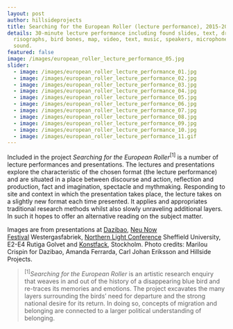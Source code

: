 ```yaml
---
layout: post
author: hillsideprojects
title: Searching for the European Roller (lecture performance), 2015-2017
details: 30-minute lecture performance including found slides, text, drawing,
  risographs, bird bones, map, video, text, music, speakers, microphone and
  sound.
featured: false
image: /images/european_roller_lecture_performance_05.jpg
slider:
  - image: /images/european_roller_lecture_performance_01.jpg
  - image: /images/european_roller_lecture_performance_02.jpg
  - image: /images/european_roller_lecture_performance_03.jpg
  - image: /images/european_roller_lecture_performance_04.jpg
  - image: /images/european_roller_lecture_performance_05.jpg
  - image: /images/european_roller_lecture_performance_06.jpg
  - image: /images/european_roller_lecture_performance_07.jpg
  - image: /images/european_roller_lecture_performance_08.jpg
  - image: /images/european_roller_lecture_performance_09.jpg
  - image: /images/european_roller_lecture_performance_10.jpg
  - image: /images/european_roller_lecture_performance_11.gif
---
```

Included in the project *Searching for the European Roller*<sup>\[1]</sup> is a number of lecture performances and presentations. The lectures and presentations explore the characteristic of the chosen format (the lecture performance) and are situated in a place between discourse and action, reflection and production, fact and imagination, spectacle and mythmaking. Responding to site and context in which the presentation takes place, the lecture takes on a slightly new format each time presented. It applies and appropriates traditional research methods whilst also slowly unraveling additional layers. In such it hopes to offer an alternative reading on the subject matter.

Images are from presentations at <a href="https://dazibao.art/" target="blank">Dazibao</a>, <a href="http://www.neunow.eu/" target="blank">Neu Now Festival</a> Westergasfabriek, <a href="https://northernlight2016.wordpress.com/" target="blank">Northern Light Conference</a> Sheffield University, E2-E4 Rutiga Golvet and <a href="https://www.konstfack.se/en/" target="blank">Konstfack</a>, Stockholm. Photo credits: Marilou Crispin for Dazibao, Amanda Ferrarda, Carl Johan Eriksson and Hillside Projects.

> <sup>\[1]</sup>*Searching for the European Roller* is an artistic research enquiry that weaves in and out of the history of a disappearing blue bird and re-traces its memories and emotions. The project excavates the many layers surrounding the birds’ need for departure and the strong national desire for its return. In doing so, concepts of migration and belonging are connected to a larger political understanding of belonging.
>
>
